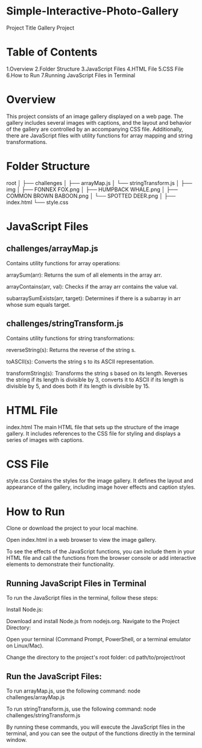 # Simple-Interactive-Photo-Gallery
Project Title
Gallery Project

# Table of Contents
1.Overview
2.Folder Structure
3.JavaScript Files
4.HTML File
5.CSS File
6.How to Run
7.Running JavaScript Files in Terminal

# Overview
This project consists of an image gallery displayed on a web page. The gallery includes several images with captions, and the layout and behavior of the gallery are controlled by an accompanying CSS file. Additionally, there are JavaScript files with utility functions for array mapping and string transformations.

# Folder Structure

root
│
├── challenges
│   ├── arrayMap.js
│   └── stringTransform.js
│
├── img
│   ├── FONNEX FOX.png
│   ├── HUMPBACK WHALE.png
│   ├── COMMON BROWN BABOON.png
│   └── SPOTTED DEER.png
│
├── index.html
└── style.css

# JavaScript Files
## challenges/arrayMap.js
Contains utility functions for array operations:

arraySum(arr): Returns the sum of all elements in the array arr.

arrayContains(arr, val): Checks if the array arr contains the value val.

subarraySumExists(arr, target): Determines if there is a subarray in arr whose sum equals target.

## challenges/stringTransform.js
Contains utility functions for string transformations:

reverseString(s): Returns the reverse of the string s.

toASCII(s): Converts the string s to its ASCII representation.

transformString(s): Transforms the string s based on its length. Reverses the string if its length is divisible by 3, converts it to ASCII if its length is divisible by 5, and does both if its length is divisible by 15.

# HTML File
index.html
The main HTML file that sets up the structure of the image gallery. It includes references to the CSS file for styling and displays a series of images with captions.

# CSS File
style.css
Contains the styles for the image gallery. It defines the layout and appearance of the gallery, including image hover effects and caption styles.

# How to Run
Clone or download the project to your local machine.

Open index.html in a web browser to view the image gallery.

To see the effects of the JavaScript functions, you can include them in your HTML file and call the functions from the browser console or add interactive elements to demonstrate their functionality.

## Running JavaScript Files in Terminal
To run the JavaScript files in the terminal, follow these steps:

Install Node.js:

Download and install Node.js from nodejs.org.
Navigate to the Project Directory:

Open your terminal (Command Prompt, PowerShell, or a terminal emulator on Linux/Mac).

Change the directory to the project's root folder:
cd path/to/project/root

## Run the JavaScript Files:

To run arrayMap.js, use the following 
command:
node challenges/arrayMap.js

To run stringTransform.js, use the following 
command:
node challenges/stringTransform.js

By running these commands, you will execute the JavaScript files in the terminal, and you can see the output of the functions directly in the terminal window.